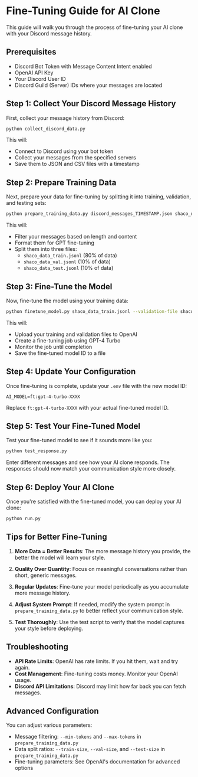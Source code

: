 # Fine-Tuning Guide for AI Clone

This guide will walk you through the process of fine-tuning your AI clone with your Discord message history.

## Prerequisites

- Discord Bot Token with Message Content Intent enabled
- OpenAI API Key
- Your Discord User ID
- Discord Guild (Server) IDs where your messages are located

## Step 1: Collect Your Discord Message History

First, collect your message history from Discord:

```bash
python collect_discord_data.py
```

This will:
- Connect to Discord using your bot token
- Collect your messages from the specified servers
- Save them to JSON and CSV files with a timestamp

## Step 2: Prepare Training Data

Next, prepare your data for fine-tuning by splitting it into training, validation, and testing sets:

```bash
python prepare_training_data.py discord_messages_TIMESTAMP.json shaco_data
```

This will:
- Filter your messages based on length and content
- Format them for GPT fine-tuning
- Split them into three files:
  - `shaco_data_train.jsonl` (80% of data)
  - `shaco_data_val.jsonl` (10% of data)
  - `shaco_data_test.jsonl` (10% of data)

## Step 3: Fine-Tune the Model

Now, fine-tune the model using your training data:

```bash
python finetune_model.py shaco_data_train.jsonl --validation-file shaco_data_val.jsonl
```

This will:
- Upload your training and validation files to OpenAI
- Create a fine-tuning job using GPT-4 Turbo
- Monitor the job until completion
- Save the fine-tuned model ID to a file

## Step 4: Update Your Configuration

Once fine-tuning is complete, update your `.env` file with the new model ID:

```
AI_MODEL=ft:gpt-4-turbo-XXXX
```

Replace `ft:gpt-4-turbo-XXXX` with your actual fine-tuned model ID.

## Step 5: Test Your Fine-Tuned Model

Test your fine-tuned model to see if it sounds more like you:

```bash
python test_response.py
```

Enter different messages and see how your AI clone responds. The responses should now match your communication style more closely.

## Step 6: Deploy Your AI Clone

Once you're satisfied with the fine-tuned model, you can deploy your AI clone:

```bash
python run.py
```

## Tips for Better Fine-Tuning

1. **More Data = Better Results**: The more message history you provide, the better the model will learn your style.

2. **Quality Over Quantity**: Focus on meaningful conversations rather than short, generic messages.

3. **Regular Updates**: Fine-tune your model periodically as you accumulate more message history.

4. **Adjust System Prompt**: If needed, modify the system prompt in `prepare_training_data.py` to better reflect your communication style.

5. **Test Thoroughly**: Use the test script to verify that the model captures your style before deploying.

## Troubleshooting

- **API Rate Limits**: OpenAI has rate limits. If you hit them, wait and try again.
- **Cost Management**: Fine-tuning costs money. Monitor your OpenAI usage.
- **Discord API Limitations**: Discord may limit how far back you can fetch messages.

## Advanced Configuration

You can adjust various parameters:

- Message filtering: `--min-tokens` and `--max-tokens` in `prepare_training_data.py`
- Data split ratios: `--train-size`, `--val-size`, and `--test-size` in `prepare_training_data.py`
- Fine-tuning parameters: See OpenAI's documentation for advanced options

